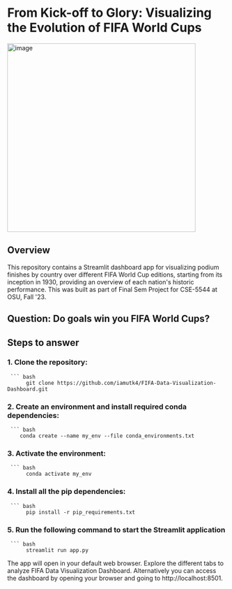 # From Kick-off to Glory: Visualizing the Evolution of FIFA World Cups

<img width="432" alt="image" src="https://github.com/iamutk4/FIFA-Data-Visualization-Dashboard/assets/69798933/f3ecb317-eb22-49f0-abdd-9834ed7ed7a2">

## Overview

This repository contains a Streamlit dashboard app for visualizing podium finishes by country over different FIFA World Cup editions, starting from its inception in 1930, providing an overview of each nation's historic performance. This was built as part of Final Sem Project for CSE-5544 at OSU, Fall '23.

## Question: Do goals win you FIFA World Cups?

## Steps to answer

### 1. Clone the repository:
     ``` bash 
          git clone https://github.com/iamutk4/FIFA-Data-Visualization-Dashboard.git
   
### 2. Create an environment and install required conda dependencies:
     ``` bash
        conda create --name my_env --file conda_environments.txt
   
### 3. Activate the environment:
     ``` bash
          conda activate my_env
          
### 4. Install all the pip dependencies:
     ``` bash
          pip install -r pip_requirements.txt
          
### 5. Run the following command to start the Streamlit application
     ``` bash
          streamlit run app.py

The app will open in your default web browser. Explore the different tabs to analyze FIFA Data Visualization Dashboard. Alternatively you can access the dashboard by opening your browser and going to http://localhost:8501.

